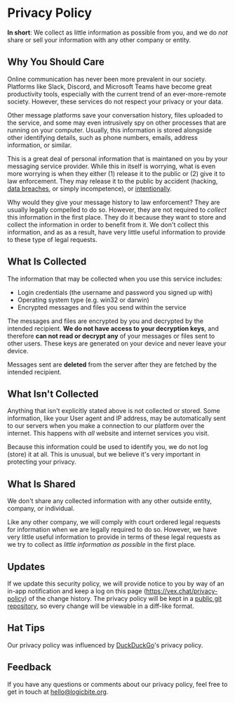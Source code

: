# Privacy Policy

**In short**: We collect as little information as possible from you, and we do *not* share or sell your information with any other company or entity.

## Why You Should Care

Online communication has never been more prevalent in our society. Platforms like Slack, Discord, and Microsoft Teams have become great productivity tools, especially with the current trend of an ever-more-remote society. However, these services do not respect your privacy or your data.

Other message platforms save your conversation history, files uploaded to the service, and some may even intrusively spy on other processes that are running on your computer. Usually, this information is stored alongside other identifying details, such as phone numbers, emails, address information, or similar. 

This is a great deal of personal information that is maintaned on you by your messaging service provider. While this in itself is worrying, what is even more worrying is when they either (1) release it to the public or (2) give it to law enforcement. They may release it to the public by accident (hacking, [data breaches](https://www.mcafee.com/blogs/enterprise/cloud-security/slhacked-new-stats-slack-breach/), or simply incompetence), or [intentionally](https://www.nytimes.com/2006/08/09/technology/09aol.html).

Why would they give your message history to law enforcement? They are usually legally compelled to do so. However, they are not required to *collect* this information in the first place. They do it because they want to store and collect the information in order to benefit from it. We don't collect this information, and as as a result, have very little useful information to provide to these type of legal requests.

## What Is Collected

The information that may be collected when you use this service includes:

- Login credentials (the username and password you signed up with)
- Operating system type (e.g. win32 or darwin)
- Encrypted messages and files you send within the service

The messages and files are encrypted by you and decrypted by the intended recipient.
**We do not have access to your decryption keys**, and therefore **can not read or decrypt any** of your messages or files sent to other users. These keys are generated on your device and never leave your device.

Messages sent are **deleted** from the server after they are fetched by the intended recipient.

## What Isn't Collected

Anything that isn't explicitly stated above is not collected or stored. Some information, like your User agent and IP address, may be automatically sent to our servers when you make a connection to our platform over the internet. This happens with *all* website and internet services you visit.

Because this information could be used to identify you, we do not log (store) it at all. This is unusual, but we believe it's very important in protecting your privacy.

## What Is Shared

We don't share any collected information with any other outside entity, company, or individual. 

Like any other company, we will comply with court ordered legal requests for information when we are legally required to do so. However, we have very little useful information to provide in terms of these legal requests as we try to collect as *little information as possible* in the first place.

## Updates

If we update this security policy, we will provide notice to you by way of an in-app notification and keep a log on this page (https://vex.chat/privacy-policy) of the change history. The privacy policy will be kept in a [public git repository](https://github.com/vex-chat/privacy-policy), so every change will be viewable in a diff-like format.

## Hat Tips

Our privacy policy was influenced by [DuckDuckGo](https://duckduckgo.com/)'s privacy policy. 

## Feedback

If you have any questions or comments about our privacy policy, feel free to get in touch at hello@logicbite.org.
